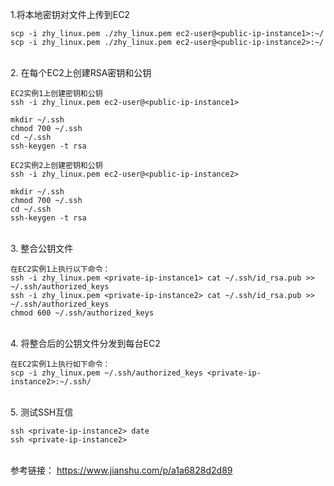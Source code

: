 1.将本地密钥对文件上传到EC2

```
scp -i zhy_linux.pem ./zhy_linux.pem ec2-user@<public-ip-instance1>:~/
scp -i zhy_linux.pem ./zhy_linux.pem ec2-user@<public-ip-instance2>:~/
```
<br>2. 在每个EC2上创建RSA密钥和公钥

```
EC2实例1上创建密钥和公钥
ssh -i zhy_linux.pem ec2-user@<public-ip-instance1>

mkdir ~/.ssh
chmod 700 ~/.ssh
cd ~/.ssh
ssh-keygen -t rsa

EC2实例2上创建密钥和公钥
ssh -i zhy_linux.pem ec2-user@<public-ip-instance2>

mkdir ~/.ssh
chmod 700 ~/.ssh
cd ~/.ssh
ssh-keygen -t rsa
```
<br>3. 整合公钥文件

```
在EC2实例1上执行以下命令：
ssh -i zhy_linux.pem <private-ip-instance1> cat ~/.ssh/id_rsa.pub >> ~/.ssh/authorized_keys
ssh -i zhy_linux.pem <private-ip-instance2> cat ~/.ssh/id_rsa.pub >> ~/.ssh/authorized_keys
chmod 600 ~/.ssh/authorized_keys
```
<br>4. 将整合后的公钥文件分发到每台EC2

```
在EC2实例1上执行如下命令：
scp -i zhy_linux.pem ~/.ssh/authorized_keys <private-ip-instance2>:~/.ssh/
```
<br>5. 测试SSH互信

```
ssh <private-ip-instance2> date
ssh <private-ip-instance2>
```
<br>参考链接：
https://www.jianshu.com/p/a1a6828d2d89
